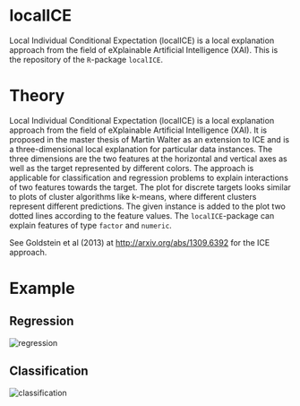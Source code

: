 # localICE
Local Individual Conditional Expectation (localICE) is a local explanation approach from the field of eXplainable Artificial Intelligence (XAI). This is the repository of the ```R```-package ```localICE```.

# Theory
Local Individual Conditional Expectation (localICE) is a local explanation approach from the field of eXplainable Artificial Intelligence (XAI). It is proposed in the master thesis of Martin Walter as an extension to ICE and is a three-dimensional local explanation for particular data instances. The three dimensions are the two features at the horizontal and vertical axes as well as the target represented by different colors. The approach is applicable for classification and regression problems to explain interactions of two features towards the target. The plot for discrete targets looks similar to plots of cluster algorithms like k-means, where different clusters represent different predictions. The given instance is added to the plot two dotted lines according to the feature values. The ```localICE```-package can explain features of type ```factor``` and ```numeric```. 

See Goldstein et al (2013) at http://arxiv.org/abs/1309.6392 for the ICE approach. 

# Example
## Regression

![regression]

## Classification
![classification]


[regression]: 
https://github.com/viadee/localICE/Examples/regression.png
"Regression"

[classification]: 
https://github.com/viadee/localICE/Examples/classification.png
"Classification"
